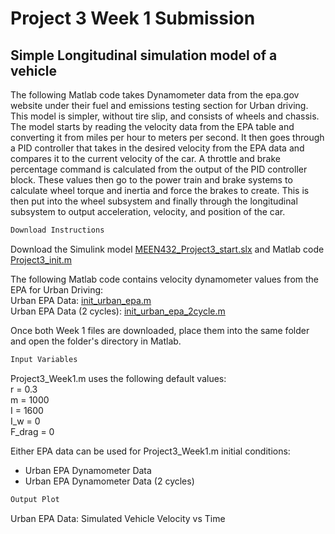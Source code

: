 # Project	3	Week	1	Submission
##  Simple Longitudinal simulation model of a vehicle

The following Matlab code takes Dynamometer data from the epa.gov website under their fuel and emissions testing section for Urban driving. This model is simpler, without tire slip, and consists of wheels and chassis. The model starts by reading the velocity data from the EPA table and converting it from miles per hour to meters per second. It then goes through a PID controller that takes in the desired velocity from the EPA data and compares it to the current velocity of the car. A throttle and brake percentage command is calculated from the output of the PID controller block. These values then go to the power train and brake systems to calculate wheel torque and inertia and force the brakes to create. This is then put into the wheel subsystem and finally through the longitudinal subsystem to output acceleration, velocity, and position of the car.


```markdown
Download Instructions
```
Download the Simulink model [MEEN432_Project3_start.slx](https://github.com/JoshuaSerrano71/MEEN432Sp2025_JoshuaSerrano71/tree/main/Project3/Part1/Project3_init.m) and Matlab code [Project3_init.m](https://github.com/JoshuaSerrano71/MEEN432Sp2025_JoshuaSerrano71/blob/main/Project3/Part1/Project3_init.m) <br>

The following Matlab code contains velocity dynamometer values from the EPA for Urban Driving: <br>
Urban EPA Data: [init_urban_epa.m](https://github.com/JoshuaSerrano71/MEEN432Sp2025_JoshuaSerrano71/tree/main/Project3/Part1/init_urban_epa.m) <br>
Urban EPA Data (2 cycles): [init_urban_epa_2cycle.m](https://github.com/JoshuaSerrano71/MEEN432Sp2025_JoshuaSerrano71/tree/main/Project3/Part1/init_urban_epa_2cycle.m) <br>

Once both Week 1 files are downloaded, place them into the same folder and open the folder's directory in Matlab. <br>

```markdown
Input Variables
```
Project3_Week1.m uses the following default values: <br>
r = 0.3 <br>
m = 1000 <br>
I = 1600 <br>
I_w = 0 <br>
F_drag = 0 <br>

Either EPA data can be used for Project3_Week1.m initial conditions:
- Urban EPA Dynamometer Data
- Urban EPA Dynamometer Data (2 cycles)

```markdown
Output Plot
```
Urban EPA Data: Simulated Vehicle Velocity vs Time
